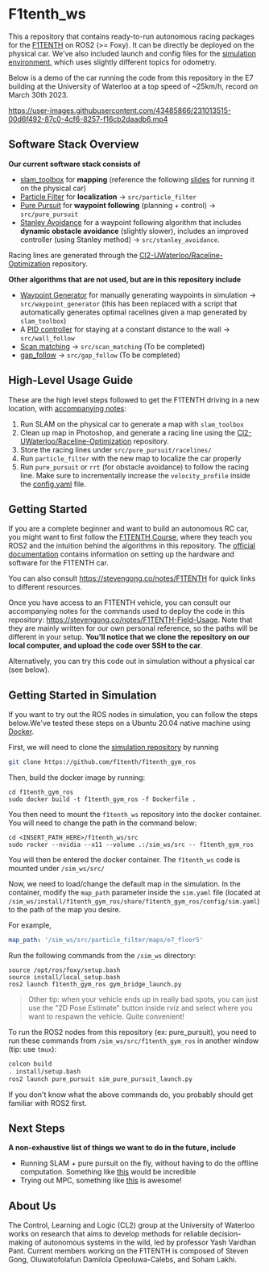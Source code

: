 # F1tenth_ws
This a repository that contains ready-to-run autonomous racing packages for the [F1TENTH](https://f1tenth.org/) on ROS2 (>= Foxy). It can be directly be deployed on the physical car. We've also included launch and config files for the [simulation environment](https://github.com/f1tenth/f1tenth_gym_ros), which uses slightly different topics for odometry.

Below is a demo of the car running the code from this repository in the E7 building at the University of Waterloo at a top speed of ~25km/h, record on March 30th 2023.

https://user-images.githubusercontent.com/43485866/231013515-00d6f492-87c0-4cf6-8257-f16cb2daadb6.mp4

## Software Stack Overview
**Our current software stack consists of**
- [slam_toolbox](https://github.com/SteveMacenski/slam_toolbox) for **mapping** (reference the following [slides](https://docs.google.com/presentation/d/1DP2F9l-yHe9gQobk2CzYduk6KR5QtDCp7sLsxqR2fag/edit#slide=id.g115c48c178d_0_1) for running it on the physical car)
- [Particle Filter](https://github.com/CL2-UWaterloo/particle_filter/) for **localization** $\rightarrow$ `src/particle_filter`
- [Pure Pursuit](./src/pure_pursuit/) for **waypoint following** (planning + control) $\rightarrow$ `src/pure_pursuit`
- [Stanley Avoidance](./src/stanley_avoidance) for a waypoint following algorithm that includes **dynamic obstacle avoidance** (slightly slower), includes an improved controller (using Stanley method) $\rightarrow$ `src/stanley_avoidance`.

Racing lines are generated through the [Cl2-UWaterloo/Raceline-Optimization](https://github.com/CL2-UWaterloo/Raceline-Optimization) repository.

**Other algorithms that are not used, but are in this repository include**
- [Waypoint Generator](./src/waypoint_generator/) for manually generating waypoints in simulation $\rightarrow$ `src/waypoint_generator` (this has been replaced with a script that automatically generates optimal racelines given a map generated by `slam_toolbox`)
- A [PID controller](./src/wall_follow/) for staying at a constant distance to the wall $\rightarrow$ `src/wall_follow`
- [Scan matching](./src/scan_matching) $\rightarrow$ `src/scan_matching` (To be completed)
- [gap_follow](./src/gap_follow) $\rightarrow$ `src/gap_follow` (To be completed)

## High-Level Usage Guide
These are the high level steps followed to get the F1TENTH driving in a new location, with [accompanying notes](https://stevengong.co/notes/F1TENTH-Field-Usage):
1. Run SLAM on the physical car to generate a map with `slam_toolbox`
2. Clean up map in Photoshop, and generate a racing line using the [Cl2-UWaterloo/Raceline-Optimization](https://github.com/CL2-UWaterloo/Raceline-Optimization) repository.
3. Store the racing lines under `src/pure_pursuit/racelines/`
4. Run `particle_filter` with the new map to localize the car properly
5. Run `pure_pursuit` or `rrt` (for obstacle avoidance) to follow the racing line. Make sure to incrementally increase the `velocity_profile` inside the [config.yaml](./src/pure_pursuit/config/config.yaml) file.


## Getting Started
If you are a complete beginner and want to build an autonomous RC car, you might want to first follow the [F1TENTH Course](https://docs.google.com/spreadsheets/d/1FV-rlEDtDSVjZdNAR5vM9HfcuraY6xOOSImGc2S5yww/edit#gid=0), where they teach you ROS2 and the intuition behind the algorithms in this repository. The [official documentation](https://f1tenth.readthedocs.io/en/foxy_test/) contains information on setting up the hardware and software for the F1TENTH car.

You can also consult https://stevengong.co/notes/F1TENTH for quick links to different resources.

Once you have access to an F1TENTH vehicle, you can consult our accompanying notes for the commands used to deploy the code in this repository: https://stevengong.co/notes/F1TENTH-Field-Usage. Note that they are mainly written for our own personal reference, so the paths will be different in your setup. **You'll notice that we clone the repository on our local computer, and upload the code over SSH to the car**.

Alternatively, you can try this code out in simulation without a physical car (see below).

## Getting Started in Simulation
If you want to try out the ROS nodes in simulation, you can follow the steps below.We've tested these steps on a Ubuntu 20.04 native machine using [Docker](https://www.docker.com/).

First, we will need to clone the [simulation repository](https://github.com/f1tenth/f1tenth_gym_ros) by running
```bash
git clone https://github.com/f1tenth/f1tenth_gym_ros
```

Then, build the docker image by running:
```
cd f1tenth_gym_ros
sudo docker build -t f1tenth_gym_ros -f Dockerfile .
```

You then need to mount the `f1tenth_ws` repository into the docker container. You will need to change the path in the command below:
```
cd <INSERT_PATH_HERE>/f1tenth_ws/src
sudo rocker --nvidia --x11 --volume .:/sim_ws/src -- f1tenth_gym_ros
```
You will then be entered the docker container. The `f1tenth_ws` code is mounted under `/sim_ws/src/`


Now, we need to load/change the default map in the simulation. In the container, modify the `map_path` parameter inside the `sim.yaml` file (located at `/sim_ws/install/f1tenth_gym_ros/share/f1tenth_gym_ros/config/sim.yaml`) to the path of the map you desire.

For example,
```yaml
map_path: '/sim_ws/src/particle_filter/maps/e7_floor5'
```

Run the following commands from the `/sim_ws` directory:
```
source /opt/ros/foxy/setup.bash
source install/local_setup.bash
ros2 launch f1tenth_gym_ros gym_bridge_launch.py
```

> Other tip: when your vehicle ends up in really bad spots, you can just use the "2D Pose Estimate" button inside rviz and select where you want to respawn the vehicle. Quite convenient!

To run the ROS2 nodes from this repository (ex: pure_pursuit), you need to run these commands from `/sim_ws/src/f1tenth_gym_ros` in another window (tip: use `tmux`):
```bash
colcon build
. install/setup.bash
ros2 launch pure_pursuit sim_pure_pursuit_launch.py
```
If you don't know what the above commands do, you probably should get familiar with ROS2 first.


## Next Steps
**A non-exhaustive list of things we want to do in the future, include**

- Running SLAM + pure pursuit on the fly, without having to do the offline computation. Something like [this](https://www.youtube.com/watch?v=aCDPwZZm9C4&ab_channel=AMZFormulaStudent) would be incredible
- Trying out MPC, something like [this](https://www.youtube.com/watch?v=JoHfJ6LEKVo&ab_channel=IfAETHZurich) is awesome!

## About Us
The Control, Learning and Logic (CL2) group at the University of Waterloo works on research that aims to develop methods for reliable decision-making of autonomous systems in the wild, led by professor Yash Vardhan Pant. Current members working on the F1TENTH is composed of Steven Gong, Oluwatofolafun Damilola Opeoluwa-Calebs, and Soham Lakhi.
